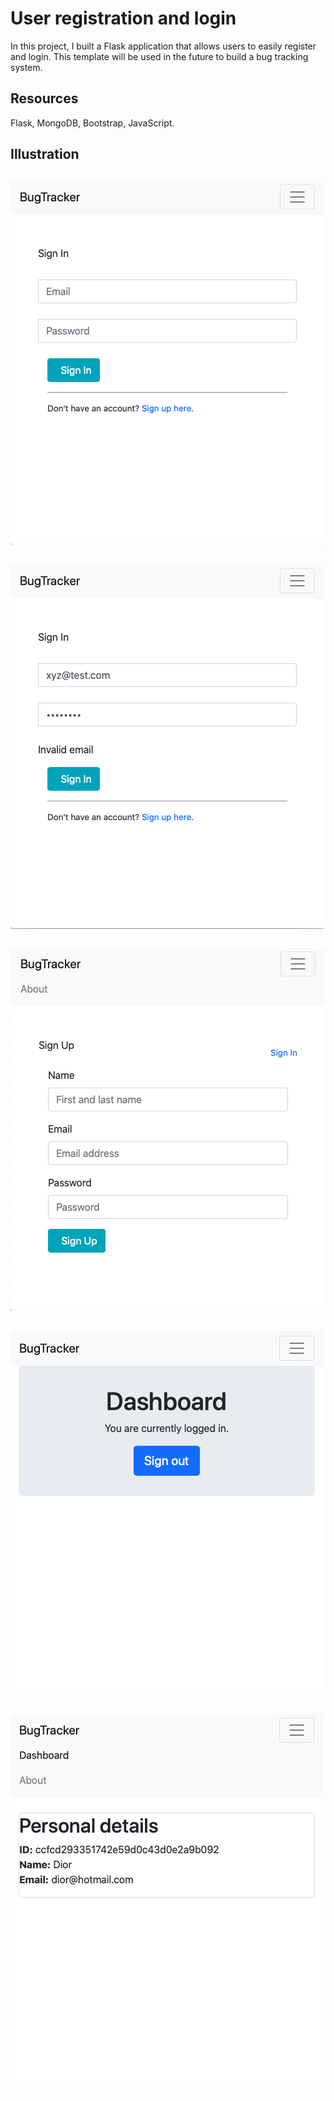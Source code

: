 # User registration and login 
In this project, I built a Flask application that allows users to easily register and login. This template will be used in the future to build a bug tracking system.

## Resources
Flask, MongoDB, Bootstrap, JavaScript.

## Illustration
## 
![Login](images/login.png)
## 
![Errors](images/errors.png) 
## 
![Signup](images/signup.png)
## 
![Dashboard](images/dashboard.png)
## 
![Profile](images/login_menu.png)  


